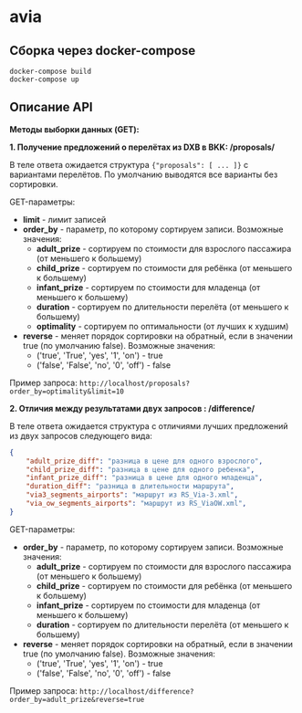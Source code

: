 # avia

## Сборка через docker-compose
```console
docker-compose build
docker-compose up
```

## Описание API

**Методы выборки данных (GET):**

**1. Получение предложений о перелётах из DXB в BKK: /proposals/**

В теле ответа ожидается структура `{"proposals": [ ... ]}` с вариантами перелётов.
По умолчанию выводятся все варианты без сортировки.

GET-параметры:
* **limit** - лимит записей
* **order_by** - параметр, по которому сортируем записи. Возможные значения:
    * **adult_prize** - сортируем по стоимости для взрослого пассажира (от меньшего к большему)
    * **child_prize** - сортируем по стоимости для ребёнка (от меньшего к большему)
    * **infant_prize** - сортируем по стоимости для младенца (от меньшего к большему)
    * **duration** - сортируем по длительности перелёта (от меньшего к большему)
    * **optimality** - сортируем по оптимальности (от лучших к худшим)
* **reverse** - меняет порядок сортировки на обратный, если в значении true (по умолчанию false). Возможные значения:
    * ('true', 'True', 'yes', '1', 'on') - true
    * ('false', 'False', 'no', '0', 'off') - false

Пример запроса: `http://localhost/proposals?order_by=optimality&limit=10`

**2. Отличия между результатами двух запросов : /difference/**

В теле ответа ожидается структура с отличиями лучших предложений из двух запросов следующего вида:

```json
{
    "adult_prize_diff": "разница в цене для одного взрослого",
    "child_prize_diff": "разница в цене для одного ребенка",
    "infant_prize_diff": "разница в цене для одного младенца",
    "duration_diff": "разница в длительности маршрута",
    "via3_segments_airports": "маршрут из RS_Via-3.xml",
    "via_ow_segments_airports": "маршрут из RS_ViaOW.xml",
}
```

GET-параметры:
* **order_by** - параметр, по которому сортируем записи. Возможные значения:
    * **adult_prize** - сортируем по стоимости для взрослого пассажира (от меньшего к большему)
    * **child_prize** - сортируем по стоимости для ребёнка (от меньшего к большему)
    * **infant_prize** - сортируем по стоимости для младенца (от меньшего к большему)
    * **duration** - сортируем по длительности перелёта (от меньшего к большему)
* **reverse** - меняет порядок сортировки на обратный, если в значении true (по умолчанию false). Возможные значения:
    * ('true', 'True', 'yes', '1', 'on') - true
    * ('false', 'False', 'no', '0', 'off') - false

Пример запроса: `http://localhost/difference?order_by=adult_prize&reverse=true`
